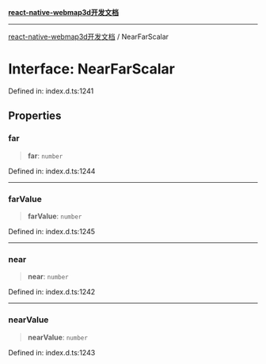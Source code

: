 [**react-native-webmap3d开发文档**](../README.md)

***

[react-native-webmap3d开发文档](../globals.md) / NearFarScalar

# Interface: NearFarScalar

Defined in: index.d.ts:1241

## Properties

### far

> **far**: `number`

Defined in: index.d.ts:1244

***

### farValue

> **farValue**: `number`

Defined in: index.d.ts:1245

***

### near

> **near**: `number`

Defined in: index.d.ts:1242

***

### nearValue

> **nearValue**: `number`

Defined in: index.d.ts:1243
